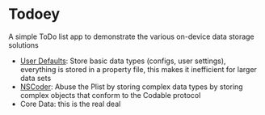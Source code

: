 # Todoey
A simple ToDo list app to demonstrate the various on-device data storage solutions

- [User Defaults](https://developer.apple.com/documentation/foundation/userdefaults): Store basic data types (configs, user settings), everything is stored in a property file, this makes it inefficient for larger data sets
- [NSCoder](https://developer.apple.com/documentation/foundation/nscoder): Abuse the Plist by storing complex data types by storing complex objects that conform to the Codable protocol
- Core Data: this is the real deal
